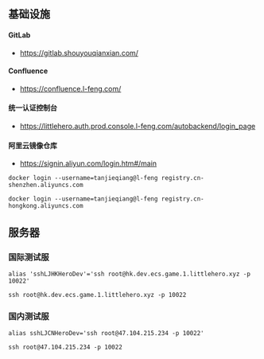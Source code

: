 ## 基础设施

#### GitLab

 - https://gitlab.shouyouqianxian.com/

#### Confluence

- https://confluence.l-feng.com/

#### 统一认证控制台

- https://littlehero.auth.prod.console.l-feng.com/autobackend/login_page

#### 阿里云镜像仓库

- https://signin.aliyun.com/login.htm#/main

```shell
docker login --username=tanjieqiang@l-feng registry.cn-shenzhen.aliyuncs.com
```

```shell
docker login --username=tanjieqiang@l-feng registry.cn-hongkong.aliyuncs.com
```

## 服务器

### 国际测试服

```shell
alias 'sshLJHKHeroDev'='ssh root@hk.dev.ecs.game.1.littlehero.xyz -p 10022'
```

```shell
ssh root@hk.dev.ecs.game.1.littlehero.xyz -p 10022
```

### 国内测试服

```shell
alias sshLJCNHeroDev='ssh root@47.104.215.234 -p 10022'
```

```shell
ssh root@47.104.215.234 -p 10022
```